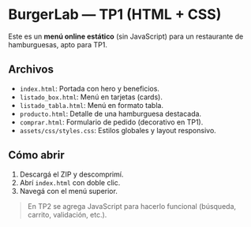 # BurgerLab — TP1 (HTML + CSS)

Este es un **menú online estático** (sin JavaScript) para un restaurante de hamburguesas, apto para TP1.

## Archivos
- `index.html`: Portada con hero y beneficios.
- `listado_box.html`: Menú en tarjetas (cards).
- `listado_tabla.html`: Menú en formato tabla.
- `producto.html`: Detalle de una hamburguesa destacada.
- `comprar.html`: Formulario de pedido (decorativo en TP1).
- `assets/css/styles.css`: Estilos globales y layout responsivo.

## Cómo abrir
1. Descargá el ZIP y descomprimí.
2. Abrí `index.html` con doble clic.
3. Navegá con el menú superior.

> En TP2 se agrega JavaScript para hacerlo funcional (búsqueda, carrito, validación, etc.).
